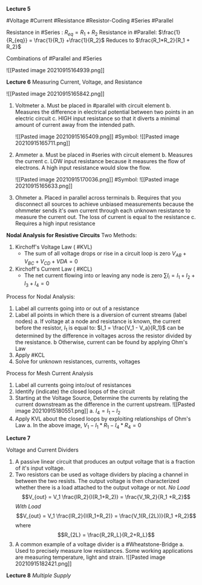 **Lecture 5**

#Voltage #Current #Resistance #Resistor-Coding #Series #Parallel 

Resistance in #Series : $R_{eq} = R_1 + R_2$
Resistance in #Parallel: $\frac{1}{R_{eq}} = \frac{1}{R_1} +\frac{1}{R_2}$ Reduces to $\frac{R_1*R_2}{R_1 + R_2}$

Combinations of #Parallel and #Series 

![[Pasted image 20210915164939.png]]

**Lecture 6**
Measuring Current, Voltage, and Resistance

![[Pasted image 20210915165842.png]]
1. Voltmeter 
	a. Must be placed in #parallel with circuit element
	b. Measures the difference in electrical potential between two points in an electric circuit
	c. HIGH input resistance so that it diverts a minimal amount of current away from the intended path.
	
	![[Pasted image 20210915165409.png]]
	#Symbol: ![[Pasted image 20210915165711.png]]
	
2. Ammeter
	a. Must be placed in #series with circuit element
	b. Measures the current 
	c. LOW input resistance because it measures the flow of electrons. A high input resistance would slow the flow.
	
	![[Pasted image 20210915170036.png]]
	#Symbol: ![[Pasted image 20210915165633.png]]

3. Ohmeter
	a. Placed in parallel across terminals
	b. Requires that you disconnect all sources to achieve unbiased measurements because the ohmmeter sends it's own current through each unknown resistance to measure the current out. The loss of current is equal to the resistance
	c. Requires a high input resistance
	
**Nodal Analysis for Resistive Circuits**
Two Methods:
1. Kirchoff's Voltage Law ( #KVL)
	- The sum of all voltage drops or rise in a circuit loop is zero
	$V_{AB} + V_{BC}+V_{CD}+V{DA} = 0$
2. Kirchoff's Current Law ( #KCL)
	- The net current flowing into or leaving any node is zero
	$\sum I_i = I_1 + I_2 +I_3 +I_4 =0$

Process for Nodal Analysis: 
1. Label all currents going into or out of a resistance 
2. Label all points in which there is a diversion of current streams (label nodes)
	a. If voltage at a node and resistance is known, the current before the resistor, $I_1$ is equal to: $I_1 = \frac{V_1 - V_a}{R_1}$ can be determined by the difference in voltages across the resistor divided by the resistance.
	b Otherwise, current can be found by applying Ohm's Law
3. Apply #KCL
4. Solve for unknown resistances, currents, voltages

Process for Mesh Current Analysis
1. Label all currents going into/out of resistances
2. Identify (indicate) the closed loops of the circuit
3. Starting at the Voltage Source, Determine the currents by relating the current downstream as the difference in the current upstream.
![[Pasted image 20210915180551.png]]
	a. $I_4 = I_1 - I_2$
4. Apply KVL about the closed loops by exploiting relationships of Ohm's Law
	a. In the above image, $V_1 - I_1*R_1 - I_4*R_4 = 0$
	
**Lecture 7**

Voltage and Current Dividers
1. A passive linear circuit that produces an output voltage that is a fraction of it's input voltage. 
2. Two resistors can be used as voltage dividers by placing a channel in between the two resists. The output voltage is then characterized whether there is a load attached to the output voltage or not. 
	*No Load*
	$$V_{out} = V_1 \frac{IR_2}{I(R_1+R_2)} = \frac{V_1R_2}{R_1 +R_2}$$
	*With Load*
	$$V_{out} = V_1 \frac{IR_2}{I(R_1+R_2)} = \frac{V_1(R_{2L})}{R_1 +R_2}$$
	where $$R_{2L} = \frac{R_2R_L}{R_2+R_L}$$
1. A common example of a voltage divider is a #Wheatstone-Bridge
	a. Used to precisely measure low resistances. Some working applications are measuring temperature, light and strain. 
![[Pasted image 20210915182421.png]]


**Lecture 8**
*Multiple Supply*

